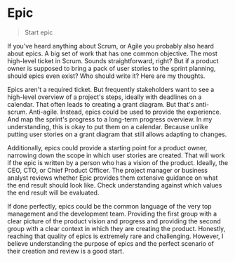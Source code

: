 # Epic

> Start epic

If you've heard anything about Scrum, or Agile you probably also heard about epics. A big set of work that has one common objective. The most high-level ticket in Scrum. Sounds straightforward, right? But if a product owner is supposed to bring a pack of user stories to the sprint planning, should epics even exist? Who should write it? Here are my thoughts.

Epics aren't a required ticket. But frequently stakeholders want to see a high-level overview of a project's steps, ideally with deadlines on a calendar. That often leads to creating a grant diagram. But that's anti-scrum. Anti-agile. Instead, epics could be used to provide the experience. And map the sprint's progress to a long-term progress overview. In my understanding, this is okay to put them on a calendar. Because unlike putting user stories on a grant diagram that still allows adapting to changes.

Additionally, epics could provide a starting point for a product owner, narrowing down the scope in which user stories are created. That will work if the epic is written by a person who has a vision of the product. Ideally, the CEO, CTO, or Chief Product Officer. The project manager or business analyst reviews whether Epic provides them extensive guidance on what the end result should look like. Check understanding against which values the end result will be evaluated.

If done perfectly, epics could be the common language of the very top management and the development team. Providing the first group with a clear picture of the product vision and progress and providing the second group with a clear context in which they are creating the product. Honestly, reaching that quality of epics is extremely rare and challenging. However, I believe understanding the purpose of epics and the perfect scenario of their creation and review is a good start.
